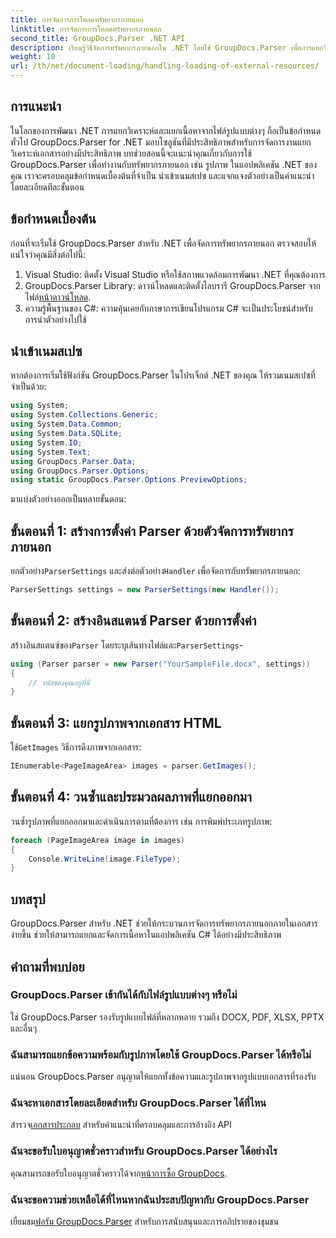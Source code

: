 ```yaml
---
title: การจัดการการโหลดทรัพยากรภายนอก
linktitle: การจัดการการโหลดทรัพยากรภายนอก
second_title: GroupDocs.Parser .NET API
description: เรียนรู้วิธีจัดการทรัพยากรภายนอกใน .NET โดยใช้ GroupDocs.Parser เพื่อการแยกวิเคราะห์และแยกเอกสารอย่างมีประสิทธิภาพ
weight: 10
url: /th/net/document-loading/handling-loading-of-external-resources/
---
```

## การแนะนำ
ในโลกของการพัฒนา .NET การแยกวิเคราะห์และแยกเนื้อหาจากไฟล์รูปแบบต่างๆ ถือเป็นข้อกำหนดทั่วไป GroupDocs.Parser for .NET มอบโซลูชันที่มีประสิทธิภาพสำหรับการจัดการงานแยกวิเคราะห์เอกสารอย่างมีประสิทธิภาพ บทช่วยสอนนี้จะแนะนำคุณเกี่ยวกับการใช้ GroupDocs.Parser เพื่อทำงานกับทรัพยากรภายนอก เช่น รูปภาพ ในแอปพลิเคชัน .NET ของคุณ เราจะครอบคลุมข้อกำหนดเบื้องต้นที่จำเป็น นำเข้าเนมสเปซ และแจกแจงตัวอย่างเป็นคำแนะนำโดยละเอียดทีละขั้นตอน
## ข้อกำหนดเบื้องต้น
ก่อนที่จะเริ่มใช้ GroupDocs.Parser สำหรับ .NET เพื่อจัดการทรัพยากรภายนอก ตรวจสอบให้แน่ใจว่าคุณมีสิ่งต่อไปนี้:
1. Visual Studio: ติดตั้ง Visual Studio หรือใช้สภาพแวดล้อมการพัฒนา .NET ที่คุณต้องการ
2. GroupDocs.Parser Library: ดาวน์โหลดและติดตั้งไลบรารี GroupDocs.Parser จากไฟล์[หน้าดาวน์โหลด](https://releases.groupdocs.com/parser/net/).
3. ความรู้พื้นฐานของ C#: ความคุ้นเคยกับภาษาการเขียนโปรแกรม C# จะเป็นประโยชน์สำหรับการนำตัวอย่างไปใช้

## นำเข้าเนมสเปซ
หากต้องการเริ่มใช้ฟังก์ชัน GroupDocs.Parser ในโปรเจ็กต์ .NET ของคุณ ให้รวมเนมสเปซที่จำเป็นด้วย:
```csharp
using System;
using System.Collections.Generic;
using System.Data.Common;
using System.Data.SQLite;
using System.IO;
using System.Text;
using GroupDocs.Parser.Data;
using GroupDocs.Parser.Options;
using static GroupDocs.Parser.Options.PreviewOptions;
```

มาแบ่งตัวอย่างออกเป็นหลายขั้นตอน:
## ขั้นตอนที่ 1: สร้างการตั้งค่า Parser ด้วยตัวจัดการทรัพยากรภายนอก
 ยกตัวอย่าง`ParserSettings` และส่งต่อตัวอย่าง`Handler` เพื่อจัดการกับทรัพยากรภายนอก:
```csharp
ParserSettings settings = new ParserSettings(new Handler());
```
## ขั้นตอนที่ 2: สร้างอินสแตนซ์ Parser ด้วยการตั้งค่า
 สร้างอินสแตนซ์ของ`Parser` โดยระบุเส้นทางไฟล์และ`ParserSettings`-
```csharp
using (Parser parser = new Parser("YourSampleFile.docx", settings))
{
    // รหัสของคุณอยู่ที่นี่
}
```
## ขั้นตอนที่ 3: แยกรูปภาพจากเอกสาร HTML
 ใช้`GetImages` วิธีการดึงภาพจากเอกสาร:
```csharp
IEnumerable<PageImageArea> images = parser.GetImages();
```
## ขั้นตอนที่ 4: วนซ้ำและประมวลผลภาพที่แยกออกมา
วนซ้ำรูปภาพที่แยกออกมาและดำเนินการตามที่ต้องการ เช่น การพิมพ์ประเภทรูปภาพ:
```csharp
foreach (PageImageArea image in images)
{
    Console.WriteLine(image.FileType);
}
```

## บทสรุป
GroupDocs.Parser สำหรับ .NET ช่วยให้กระบวนการจัดการทรัพยากรภายนอกภายในเอกสารง่ายขึ้น ช่วยให้สามารถแยกและจัดการเนื้อหาในแอปพลิเคชัน C# ได้อย่างมีประสิทธิภาพ

## คำถามที่พบบ่อย
### GroupDocs.Parser เข้ากันได้กับไฟล์รูปแบบต่างๆ หรือไม่
ใช่ GroupDocs.Parser รองรับรูปแบบไฟล์ที่หลากหลาย รวมถึง DOCX, PDF, XLSX, PPTX และอื่นๆ
### ฉันสามารถแยกข้อความพร้อมกับรูปภาพโดยใช้ GroupDocs.Parser ได้หรือไม่
แน่นอน GroupDocs.Parser อนุญาตให้แยกทั้งข้อความและรูปภาพจากรูปแบบเอกสารที่รองรับ
### ฉันจะหาเอกสารโดยละเอียดสำหรับ GroupDocs.Parser ได้ที่ไหน
 สำรวจ[เอกสารประกอบ](https://tutorials.groupdocs.com/parser/net/) สำหรับคำแนะนำที่ครอบคลุมและการอ้างอิง API
### ฉันจะขอรับใบอนุญาตชั่วคราวสำหรับ GroupDocs.Parser ได้อย่างไร
 คุณสามารถขอรับใบอนุญาตชั่วคราวได้จาก[หน้าการซื้อ GroupDocs](https://purchase.groupdocs.com/temporary-license/).
### ฉันจะขอความช่วยเหลือได้ที่ไหนหากฉันประสบปัญหากับ GroupDocs.Parser
 เยี่ยมชม[ฟอรัม GroupDocs.Parser](https://forum.groupdocs.com/c/parser/17) สำหรับการสนับสนุนและการอภิปรายของชุมชน